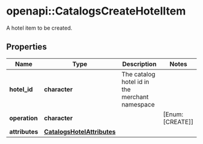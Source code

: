 # openapi::CatalogsCreateHotelItem

A hotel item to be created.

## Properties
Name | Type | Description | Notes
------------ | ------------- | ------------- | -------------
**hotel_id** | **character** | The catalog hotel id in the merchant namespace | 
**operation** | **character** |  | [Enum: [CREATE]] 
**attributes** | [**CatalogsHotelAttributes**](CatalogsHotelAttributes.md) |  | 


